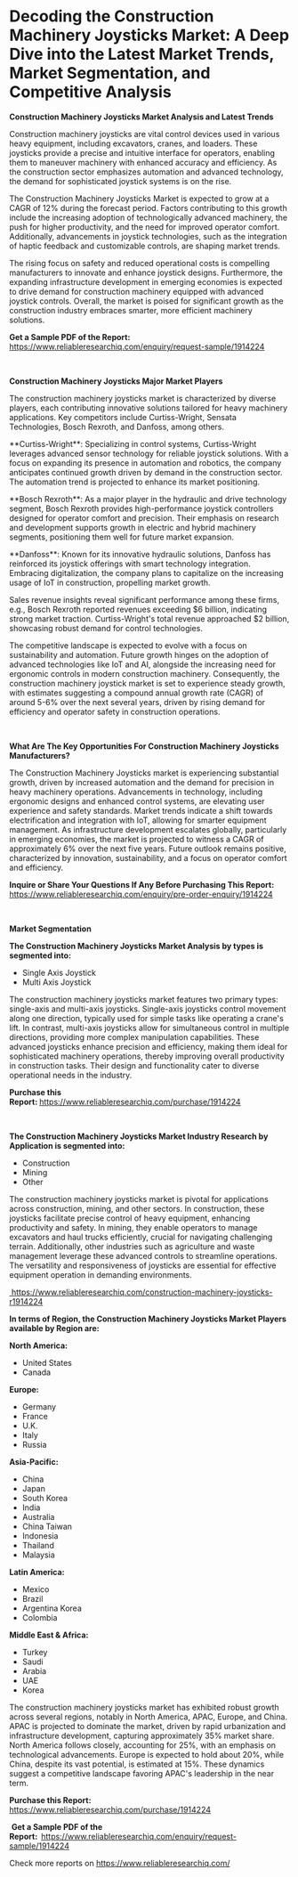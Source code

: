 <p><h1>Decoding the Construction Machinery Joysticks Market: A Deep Dive into the Latest Market Trends, Market Segmentation, and Competitive Analysis</h1></p><p><strong>Construction Machinery Joysticks Market Analysis and Latest Trends</strong></p>
<p><p>Construction machinery joysticks are vital control devices used in various heavy equipment, including excavators, cranes, and loaders. These joysticks provide a precise and intuitive interface for operators, enabling them to maneuver machinery with enhanced accuracy and efficiency. As the construction sector emphasizes automation and advanced technology, the demand for sophisticated joystick systems is on the rise.</p><p>The Construction Machinery Joysticks Market is expected to grow at a CAGR of 12% during the forecast period. Factors contributing to this growth include the increasing adoption of technologically advanced machinery, the push for higher productivity, and the need for improved operator comfort. Additionally, advancements in joystick technologies, such as the integration of haptic feedback and customizable controls, are shaping market trends. </p><p>The rising focus on safety and reduced operational costs is compelling manufacturers to innovate and enhance joystick designs. Furthermore, the expanding infrastructure development in emerging economies is expected to drive demand for construction machinery equipped with advanced joystick controls. Overall, the market is poised for significant growth as the construction industry embraces smarter, more efficient machinery solutions.</p></p>
<p><strong>Get a Sample PDF of the Report:&nbsp;</strong> <a href="https://www.reliableresearchiq.com/enquiry/request-sample/1914224?utm_campaign=2325&utm_medium=2&utm_source=Github&utm_content=ia&utm_term=31032025&utm_id=construction-machinery-joysticks">https://www.reliableresearchiq.com/enquiry/request-sample/1914224</a></p>
<p>&nbsp;</p>
<p><strong>Construction Machinery Joysticks Major Market Players</strong></p>
<p><p>The construction machinery joysticks market is characterized by diverse players, each contributing innovative solutions tailored for heavy machinery applications. Key competitors include Curtiss-Wright, Sensata Technologies, Bosch Rexroth, and Danfoss, among others.</p><p>**Curtiss-Wright**: Specializing in control systems, Curtiss-Wright leverages advanced sensor technology for reliable joystick solutions. With a focus on expanding its presence in automation and robotics, the company anticipates continued growth driven by demand in the construction sector. The automation trend is projected to enhance its market positioning.</p><p>**Bosch Rexroth**: As a major player in the hydraulic and drive technology segment, Bosch Rexroth provides high-performance joystick controllers designed for operator comfort and precision. Their emphasis on research and development supports growth in electric and hybrid machinery segments, positioning them well for future market expansion.</p><p>**Danfoss**: Known for its innovative hydraulic solutions, Danfoss has reinforced its joystick offerings with smart technology integration. Embracing digitalization, the company plans to capitalize on the increasing usage of IoT in construction, propelling market growth.</p><p>Sales revenue insights reveal significant performance among these firms, e.g., Bosch Rexroth reported revenues exceeding $6 billion, indicating strong market traction. Curtiss-Wright's total revenue approached $2 billion, showcasing robust demand for control technologies. </p><p>The competitive landscape is expected to evolve with a focus on sustainability and automation. Future growth hinges on the adoption of advanced technologies like IoT and AI, alongside the increasing need for ergonomic controls in modern construction machinery. Consequently, the construction machinery joystick market is set to experience steady growth, with estimates suggesting a compound annual growth rate (CAGR) of around 5-6% over the next several years, driven by rising demand for efficiency and operator safety in construction operations.</p></p>
<p>&nbsp;</p>
<p><strong>What Are The Key Opportunities For Construction Machinery Joysticks Manufacturers?</strong></p>
<p><p>The Construction Machinery Joysticks market is experiencing substantial growth, driven by increased automation and the demand for precision in heavy machinery operations. Advancements in technology, including ergonomic designs and enhanced control systems, are elevating user experience and safety standards. Market trends indicate a shift towards electrification and integration with IoT, allowing for smarter equipment management. As infrastructure development escalates globally, particularly in emerging economies, the market is projected to witness a CAGR of approximately 6% over the next five years. Future outlook remains positive, characterized by innovation, sustainability, and a focus on operator comfort and efficiency.</p></p>
<p><strong>Inquire or Share Your Questions If Any Before Purchasing This Report:</strong> <a href="https://www.reliableresearchiq.com/enquiry/pre-order-enquiry/1914224?utm_campaign=2325&utm_medium=2&utm_source=Github&utm_content=ia&utm_term=31032025&utm_id=construction-machinery-joysticks">https://www.reliableresearchiq.com/enquiry/pre-order-enquiry/1914224</a></p>
<p>&nbsp;</p>
<p><strong>Market Segmentation</strong></p>
<p><strong>The Construction Machinery Joysticks Market Analysis by types is segmented into:</strong></p>
<p><ul><li>Single Axis Joystick</li><li>Multi Axis Joystick</li></ul></p>
<p><p>The construction machinery joysticks market features two primary types: single-axis and multi-axis joysticks. Single-axis joysticks control movement along one direction, typically used for simple tasks like operating a crane's lift. In contrast, multi-axis joysticks allow for simultaneous control in multiple directions, providing more complex manipulation capabilities. These advanced joysticks enhance precision and efficiency, making them ideal for sophisticated machinery operations, thereby improving overall productivity in construction tasks. Their design and functionality cater to diverse operational needs in the industry.</p></p>
<p><strong>Purchase this Report:&nbsp;</strong><a href="https://www.reliableresearchiq.com/purchase/1914224?utm_campaign=2325&utm_medium=2&utm_source=Github&utm_content=ia&utm_term=31032025&utm_id=construction-machinery-joysticks">https://www.reliableresearchiq.com/purchase/1914224</a></p>
<p>&nbsp;</p>
<p><strong>The Construction Machinery Joysticks Market Industry Research by Application is segmented into:</strong></p>
<p><ul><li>Construction</li><li>Mining</li><li>Other</li></ul></p>
<p><p>The construction machinery joysticks market is pivotal for applications across construction, mining, and other sectors. In construction, these joysticks facilitate precise control of heavy equipment, enhancing productivity and safety. In mining, they enable operators to manage excavators and haul trucks efficiently, crucial for navigating challenging terrain. Additionally, other industries such as agriculture and waste management leverage these advanced controls to streamline operations. The versatility and responsiveness of joysticks are essential for effective equipment operation in demanding environments.</p></p>
<p><a href="https://www.reliableresearchiq.com/construction-machinery-joysticks-r1914224?utm_campaign=2325&utm_medium=2&utm_source=Github&utm_content=ia&utm_term=31032025&utm_id=construction-machinery-joysticks">&nbsp;https://www.reliableresearchiq.com/construction-machinery-joysticks-r1914224</a></p>
<p><strong>In terms of Region, the Construction Machinery Joysticks Market Players available by Region are:</strong></p>
<p>
    <p> <strong> North America: </strong>
        <ul>
            <li>United States</li>
            <li>Canada</li>
        </ul>
        </p> 
    <p> <strong> Europe: </strong>
        <ul>
            <li>Germany</li>
            <li>France</li>
            <li>U.K.</li>
            <li>Italy</li>
            <li>Russia</li>
        </ul>
        </p> 
    <p> <strong> Asia-Pacific: </strong>
        <ul>
            <li>China</li>
            <li>Japan</li>
            <li>South Korea</li>
            <li>India</li>
            <li>Australia</li>
            <li>China Taiwan</li>
            <li>Indonesia</li>
            <li>Thailand</li>
            <li>Malaysia</li>
        </ul>
        </p> 
    <p> <strong> Latin America: </strong>
        <ul>
            <li>Mexico</li>
            <li>Brazil</li>
            <li>Argentina Korea</li>
            <li>Colombia</li>
        </ul>
        </p> 
    <p> <strong> Middle East & Africa: </strong>
        <ul>
            <li>Turkey</li>
            <li>Saudi</li>
            <li>Arabia</li>
            <li>UAE</li>
            <li>Korea</li>
        </ul>
    </p>
    </p>
<p><p>The construction machinery joysticks market has exhibited robust growth across several regions, notably in North America, APAC, Europe, and China. APAC is projected to dominate the market, driven by rapid urbanization and infrastructure development, capturing approximately 35% market share. North America follows closely, accounting for 25%, with an emphasis on technological advancements. Europe is expected to hold about 20%, while China, despite its vast potential, is estimated at 15%. These dynamics suggest a competitive landscape favoring APAC's leadership in the near term.</p></p>
<p><strong>Purchase this Report: </strong><a href="https://www.reliableresearchiq.com/purchase/1914224?utm_campaign=2325&utm_medium=2&utm_source=Github&utm_content=ia&utm_term=31032025&utm_id=construction-machinery-joysticks">https://www.reliableresearchiq.com/purchase/1914224</a></p>
<p>&nbsp;<strong>Get a Sample PDF of the Report:&nbsp;&nbsp;</strong><a href="https://www.reliableresearchiq.com/enquiry/request-sample/1914224?utm_campaign=2325&utm_medium=2&utm_source=Github&utm_content=ia&utm_term=31032025&utm_id=construction-machinery-joysticks">https://www.reliableresearchiq.com/enquiry/request-sample/1914224</a></p>
<p><strong></strong></p>
<p>Check more reports on <a href="https://www.reliableresearchiq.com/?utm_campaign=2325&utm_medium=2&utm_source=Github&utm_content=ia&utm_term=31032025&utm_id=construction-machinery-joysticks">https://www.reliableresearchiq.com/</a></p>